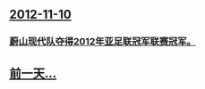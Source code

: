 ## [2012-11-10](/zh/news/2012/11/10/index.md)

### [蔚山现代队夺得2012年亚足联冠军联赛冠军。](/zh/news/2012/11/10/蔚山现代队夺得2012年亚足联冠军联赛冠军.md)
## [前一天...](/zh/news/2012/11/8/index.md)

